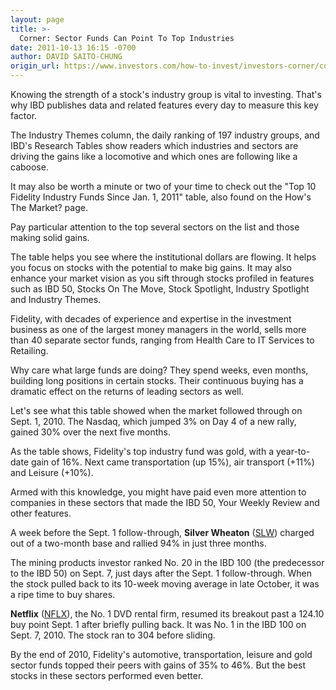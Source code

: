 ```yaml
---
layout: page
title: >-
  Corner: Sector Funds Can Point To Top Industries
date: 2011-10-13 16:15 -0700
author: DAVID SAITO-CHUNG
origin_url: https://www.investors.com/how-to-invest/investors-corner/corner-sector-funds-can-point-to-top-industries/
---
```


Knowing the strength of a stock's industry group is vital to investing. That's why IBD publishes data and related features every day to measure this key factor.

The Industry Themes column, the daily ranking of 197 industry groups, and IBD's Research Tables show readers which industries and sectors are driving the gains like a locomotive and which ones are following like a caboose.

It may also be worth a minute or two of your time to check out the "Top 10 Fidelity Industry Funds Since Jan. 1, 2011" table, also found on the How's The Market? page.

Pay particular attention to the top several sectors on the list and those making solid gains.

The table helps you see where the institutional dollars are flowing. It helps you focus on stocks with the potential to make big gains. It may also enhance your market vision as you sift through stocks profiled in features such as IBD 50, Stocks On The Move, Stock Spotlight, Industry Spotlight and Industry Themes.

Fidelity, with decades of experience and expertise in the investment business as one of the largest money managers in the world, sells more than 40 separate sector funds, ranging from Health Care to IT Services to Retailing.

Why care what large funds are doing? They spend weeks, even months, building long positions in certain stocks. Their continuous buying has a dramatic effect on the returns of leading sectors as well.

Let's see what this table showed when the market followed through on Sept. 1, 2010. The Nasdaq, which jumped 3% on Day 4 of a new rally, gained 30% over the next five months.

As the table shows, Fidelity's top industry fund was gold, with a year-to-date gain of 16%. Next came transportation (up 15%), air transport (+11%) and Leisure (+10%).

Armed with this knowledge, you might have paid even more attention to companies in these sectors that made the IBD 50, Your Weekly Review and other features.

A week before the Sept. 1 follow-through, **Silver Wheaton** ([SLW](https://research.investors.com/quote.aspx?symbol=SLW)) charged out of a two-month base and rallied 94% in just three months.

The mining products investor ranked No. 20 in the IBD 100 (the predecessor to the IBD 50) on Sept. 7, just days after the Sept. 1 follow-through. When the stock pulled back to its 10-week moving average in late October, it was a ripe time to buy shares.

**Netflix** ([NFLX](https://research.investors.com/quote.aspx?symbol=NFLX)), the No. 1 DVD rental firm, resumed its breakout past a 124.10 buy point Sept. 1 after briefly pulling back. It was No. 1 in the IBD 100 on Sept. 7, 2010. The stock ran to 304 before sliding.

By the end of 2010, Fidelity's automotive, transportation, leisure and gold sector funds topped their peers with gains of 35% to 46%. But the best stocks in these sectors performed even better.
